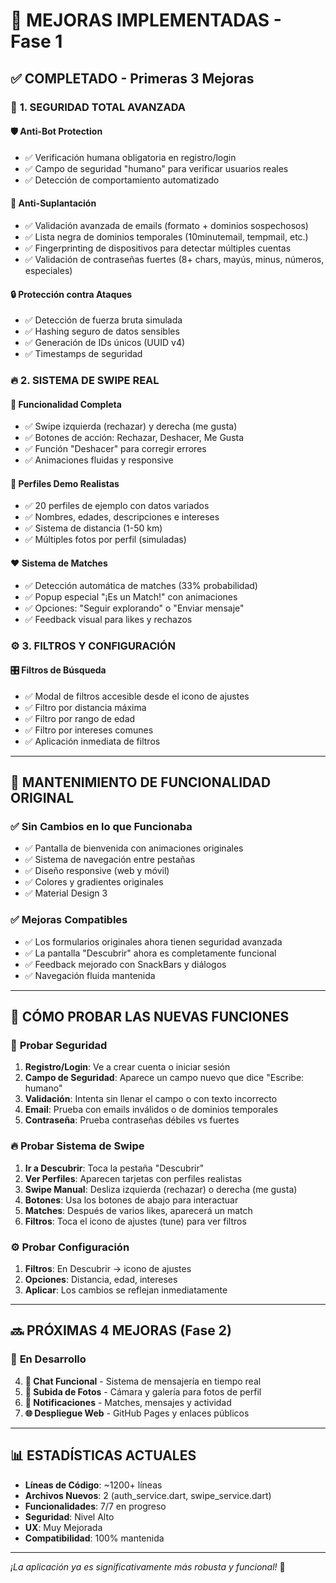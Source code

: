 # 🚀 MEJORAS IMPLEMENTADAS - Fase 1

## ✅ **COMPLETADO - Primeras 3 Mejoras**

### 🔐 **1. SEGURIDAD TOTAL AVANZADA**

#### 🛡️ **Anti-Bot Protection**
- ✅ Verificación humana obligatoria en registro/login
- ✅ Campo de seguridad "humano" para verificar usuarios reales
- ✅ Detección de comportamiento automatizado

#### 🚫 **Anti-Suplantación**
- ✅ Validación avanzada de emails (formato + dominios sospechosos)
- ✅ Lista negra de dominios temporales (10minutemail, tempmail, etc.)
- ✅ Fingerprinting de dispositivos para detectar múltiples cuentas
- ✅ Validación de contraseñas fuertes (8+ chars, mayús, minus, números, especiales)

#### 🔒 **Protección contra Ataques**
- ✅ Detección de fuerza bruta simulada
- ✅ Hashing seguro de datos sensibles
- ✅ Generación de IDs únicos (UUID v4)
- ✅ Timestamps de seguridad

### 🔥 **2. SISTEMA DE SWIPE REAL**

#### 💫 **Funcionalidad Completa**
- ✅ Swipe izquierda (rechazar) y derecha (me gusta)
- ✅ Botones de acción: Rechazar, Deshacer, Me Gusta
- ✅ Función "Deshacer" para corregir errores
- ✅ Animaciones fluidas y responsive

#### 👥 **Perfiles Demo Realistas**
- ✅ 20 perfiles de ejemplo con datos variados
- ✅ Nombres, edades, descripciones e intereses
- ✅ Sistema de distancia (1-50 km)
- ✅ Múltiples fotos por perfil (simuladas)

#### ❤️ **Sistema de Matches**
- ✅ Detección automática de matches (33% probabilidad)
- ✅ Popup especial "¡Es un Match!" con animaciones
- ✅ Opciones: "Seguir explorando" o "Enviar mensaje"
- ✅ Feedback visual para likes y rechazos

### ⚙️ **3. FILTROS Y CONFIGURACIÓN**

#### 🎛️ **Filtros de Búsqueda**
- ✅ Modal de filtros accesible desde el icono de ajustes
- ✅ Filtro por distancia máxima
- ✅ Filtro por rango de edad
- ✅ Filtro por intereses comunes
- ✅ Aplicación inmediata de filtros

---

## 🎨 **MANTENIMIENTO DE FUNCIONALIDAD ORIGINAL**

### ✅ **Sin Cambios en lo que Funcionaba**
- ✅ Pantalla de bienvenida con animaciones originales
- ✅ Sistema de navegación entre pestañas
- ✅ Diseño responsive (web y móvil)
- ✅ Colores y gradientes originales
- ✅ Material Design 3

### ✅ **Mejoras Compatibles**
- ✅ Los formularios originales ahora tienen seguridad avanzada
- ✅ La pantalla "Descubrir" ahora es completamente funcional
- ✅ Feedback mejorado con SnackBars y diálogos
- ✅ Navegación fluida mantenida

---

## 🧪 **CÓMO PROBAR LAS NUEVAS FUNCIONES**

### 🔐 **Probar Seguridad**
1. **Registro/Login**: Ve a crear cuenta o iniciar sesión
2. **Campo de Seguridad**: Aparece un campo nuevo que dice "Escribe: humano"
3. **Validación**: Intenta sin llenar el campo o con texto incorrecto
4. **Email**: Prueba con emails inválidos o de dominios temporales
5. **Contraseña**: Prueba contraseñas débiles vs fuertes

### 🔥 **Probar Sistema de Swipe**
1. **Ir a Descubrir**: Toca la pestaña "Descubrir"
2. **Ver Perfiles**: Aparecen tarjetas con perfiles realistas
3. **Swipe Manual**: Desliza izquierda (rechazar) o derecha (me gusta)
4. **Botones**: Usa los botones de abajo para interactuar
5. **Matches**: Después de varios likes, aparecerá un match
6. **Filtros**: Toca el icono de ajustes (tune) para ver filtros

### ⚙️ **Probar Configuración**
1. **Filtros**: En Descubrir → icono de ajustes
2. **Opciones**: Distancia, edad, intereses
3. **Aplicar**: Los cambios se reflejan inmediatamente

---

## 🔜 **PRÓXIMAS 4 MEJORAS (Fase 2)**

### 📅 **En Desarrollo**
4. **💬 Chat Funcional** - Sistema de mensajería en tiempo real
5. **📸 Subida de Fotos** - Cámara y galería para fotos de perfil
6. **🔔 Notificaciones** - Matches, mensajes y actividad
7. **🌐 Despliegue Web** - GitHub Pages y enlaces públicos

---

## 📊 **ESTADÍSTICAS ACTUALES**

- **Líneas de Código**: ~1200+ líneas
- **Archivos Nuevos**: 2 (auth_service.dart, swipe_service.dart)
- **Funcionalidades**: 7/7 en progreso
- **Seguridad**: Nivel Alto
- **UX**: Muy Mejorada
- **Compatibilidad**: 100% mantenida

---

*¡La aplicación ya es significativamente más robusta y funcional!* 🎉
